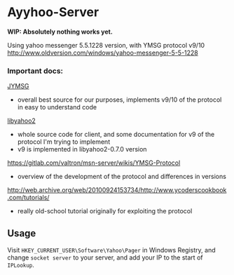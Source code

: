# Ayyhoo-Server
**WIP: Absolutely nothing works yet.**

Using yahoo messenger 5.5.1228 version, with YMSG protocol v9/10  
http://www.oldversion.com/windows/yahoo-messenger-5-5-1228  


### Important docs:  
[JYMSG](http://jymsg9.sourceforge.net/)  
* overall best source for our purposes, implements v9/10 of the protocol in easy to understand code

[libyahoo2](http://libyahoo2.sourceforge.net/)  
* whole source code for client, and some documentation for v9 of the protocol I'm trying to implement  
* v9 is implemented in libyahoo2-0.7.0 version  

https://gitlab.com/valtron/msn-server/wikis/YMSG-Protocol  
* overview of the development of the protocol and differences in versions  

http://web.archive.org/web/20100924153734/http://www.ycoderscookbook.com/tutorials/  
* really old-school tutorial originally for exploiting the protocol  

## Usage
Visit `HKEY_CURRENT_USER\Software\Yahoo\Pager` in Windows Registry, and change `socket server` to your server, and add your IP to the start of `IPLookup`.
